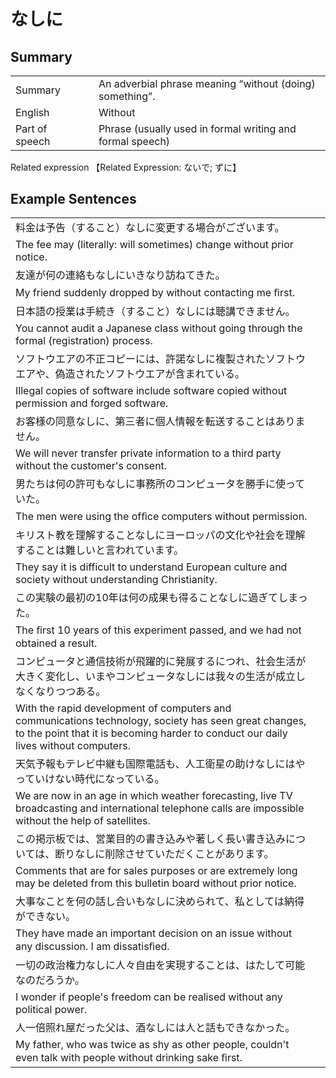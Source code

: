 # なしに

## Summary

<table><tr>   <td>Summary<td>   <td>An adverbial phrase meaning “without (doing) something”.</td><tr><tr>   <td>English<td>   <td>Without</td><tr><tr>   <td>Part of speech<td>   <td>Phrase (usually used in formal writing and formal speech)</td><tr></table><tr>   <td>Related expression<td>   <td>【Related Expression: ないで; ずに】</td><tr></table></table>

## Example Sentences

<table><tr><td>料金は予告（すること）なしに変更する場合がございます。<td><tr><tr><td>The fee may (literally: will sometimes) change without prior notice.<td><tr><tr><td>友達が何の連絡もなしにいきなり訪ねてきた。<td><tr><tr><td>My friend suddenly dropped by without contacting me ﬁrst.<td><tr><tr><td>日本語の授業は手続き（すること）なしには聴講できません。<td><tr><tr><td>You cannot audit a Japanese class without going through the formal (registration) process.<td><tr><tr><td>ソフトウエアの不正コピーには、許諾なしに複製されたソフトウエアや、偽造されたソフトウエアが含まれている。<td><tr><tr><td>Illegal copies of software include software copied without permission and forged software.<td><tr><tr><td>お客様の同意なしに、第三者に個人情報を転送することはありません。<td><tr><tr><td>We will never transfer private information to a third party without the customer's consent.<td><tr><tr><td>男たちは何の許可もなしに事務所のコンピュータを勝手に使っていた。<td><tr><tr><td>The men were using the ofﬁce computers without permission.<td><tr><tr><td>キリスト教を理解することなしにヨーロッパの文化や社会を理解することは難しいと言われています。<td><tr><tr><td>They say it is difficult to understand European culture and society without understanding Christianity.<td><tr><tr><td>この実験の最初の10年は何の成果も得ることなしに過ぎてしまった。<td><tr><tr><td>The ﬁrst 10 years of this experiment passed, and we had not obtained a result.<td><tr><tr><td>コンピュータと通信技術が飛躍的に発展するにつれ、社会生活が大きく変化し、いまやコンピュータなしには我々の生活が成立しなくなりつつある。<td><tr><tr><td>With the rapid development of computers and communications technology, society has seen great changes, to the point that it is becoming harder to conduct our daily lives without computers.<td><tr><tr><td>天気予報もテレビ中継も国際電話も、人工衛星の助けなしにはやっていけない時代になっている。<td><tr><tr><td>We are now in an age in which weather forecasting, live TV broadcasting and international telephone calls are impossible without the help of satellites.<td><tr><tr><td>この掲示板では、営業目的の書き込みや著しく長い書き込みについては、断りなしに削除させていただくことがあります。<td><tr><tr><td>Comments that are for sales purposes or are extremely long may be deleted from this bulletin board without prior notice.<td><tr><tr><td>大事なことを何の話し合いもなしに決められて、私としては納得ができない。<td><tr><tr><td>They have made an important decision on an issue without any discussion. I am dissatisﬁed.<td><tr><tr><td>一切の政治権力なしに人々自由を実現することは、はたして可能なのだろうか。<td><tr><tr><td>I wonder if people's freedom can be realised without any political power.<td><tr><tr><td>人一倍照れ屋だった父は、酒なしには人と話もできなかった。<td><tr><tr><td>My father, who was twice as shy as other people, couldn't even talk with people without drinking sake ﬁrst.<td><tr></table>

